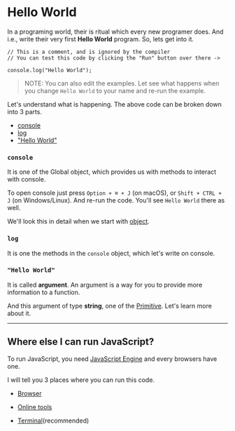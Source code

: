 # Hello World

In a programing world, their is ritual which every new programer does. And i.e., write their very first **Hello World** program. So, lets get into it.

```javascript,editable
// This is a comment, and is ignored by the compiler
// You can test this code by clicking the "Run" button over there ->

console.log("Hello World");
```

> NOTE:
> You can also edit the examples. Let see what happens when you change `Hello World` to your name and re-run the example.

Let's understand what is happening. The above code can be broken down into 3 parts.

- [console](#console)
- [log](#log)
- ["Hello World"](#hello-world-1)

### `console`<br/>

It is one of the Global object, which provides us with methods to interact with console.

To open console just press `Option + ⌘ + J` (on macOS), or `Shift + CTRL + J` (on Windows/Linux). And re-run the code. You'll see `Hello World` there as well.

We'll look this in detail when we start with [object]().

### `log`

It is one the methods in the `console` object, which let's write on console.

### `"Hello World"`

It is called **argument**. An argument is a way for you to provide more information to a function.

And this argument of type **string**, one of the [Primitive](). Let's learn more about it.

---

## Where else I can run JavaScript?

To run JavaScript, you need [JavaScript Engine](https://en.wikipedia.org/wiki/JavaScript_engine) and every browsers have one.

I will tell you 3 places where you can run this code.

- [Browser](/js-by-example-for-noob/where-to-run/browser.md)

- [Online tools](/js-by-example-for-noob/where-to-run/online-playground.md)

- [Terminal](/js-by-example-for-noob/where-to-run/terminal.md)(recommended)
